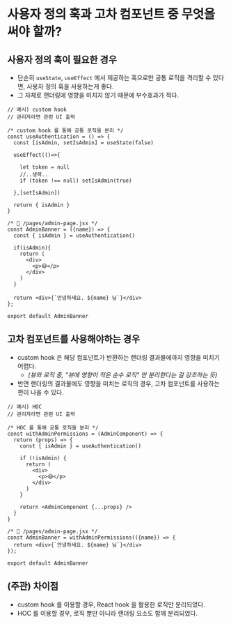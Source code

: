# 사용자 정의 훅과 고차 컴포넌트 중 무엇을 써야 할까?

## 사용자 정의 훅이 필요한 경우

- 단순히 `useState`, `useEffect` 에서 제공하는 훅으로만 공통 로직을 격리할 수 있다면, 사용자 정의 훅을 사용하는게 좋다.
- 그 자체로 랜더링에 영향을 미치지 않기 때문에 부수효과가 적다.

```tsx
// 예시) custom hook
// 관리자라면 관련 UI 출력

/* custom hook 를 통해 공통 로직을 분리 */
const useAuthentication = () => {
  const [isAdmin, setIsAdmin] = useState(false)
  
  useEffect(()=>{
    
    let token = null
    //..생략..
    if (token !== null) setIsAdmin(true)

  },[setIsAdmin])

  return { isAdmin }
}

/* 📍 /pages/admin-page.jsx */
const AdminBanner = ({name}) => {
  const { isAdmin } = useAuthentication()

  if(isAdmin){
    return (
      <div>
        <p>😅</p>
      </div>
    )
  }
  
  return <div>{`안녕하세요. ${name} 님`}</div>
};

export default AdminBanner
```

## 고차 컴포넌트를 사용해야하는 경우

- custom hook 은 해당 컴포넌트가 반환하는 랜더링 결과물에까지 영향을 미치기 어렵다.
  - _(뷰와 로직 중, "뷰에 영향이 적은 순수 로직" 만 분리한다는 걸 강조하는 듯)_
- 반면 랜더링의 결과물에도 영향을 미치는 로직의 경우, 고차 컴포넌트를 사용하는 편이 나을 수 있다.

```tsx
// 예시) HOC 
// 관리자라면 관련 UI 출력

/* HOC 를 통해 공통 로직을 분리 */
const withAdminPermissions = (AdminComponent) => {
  return (props) => {
    const { isAdmin } = useAuthentication()

    if (!isAdmin) {
      return (
        <div>
          <p>😅</p>
        </div>
      )
    }
    
    return <AdminComponent {...props} />
  }
}

/* 📍 /pages/admin-page.jsx */
const AdminBanner = withAdminPermissions(({name}) => {
  return <div>{`안녕하세요. ${name} 님`}</div>
});

export default AdminBanner
```


## (주관) 차이점
- custom hook 를 이용할 경우, React hook 을 활용한 로직만 분리되었다.
- HOC 를 이용할 경우, 로직 뿐만 아니라 랜더링 요소도 함께 분리되었다.